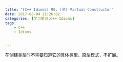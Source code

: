 ```yaml
---
title: "[C++ Idioms] 90. [易] Virtual Constructor"
date: 2017-08-04 21:26:02
categories: [学习笔记,C++ Idioms]
tags:
    - C++
    - Idioms


---
```

在创建类型时不需要知道它的具体类型。<!--more-->原型模式，不扩展。
